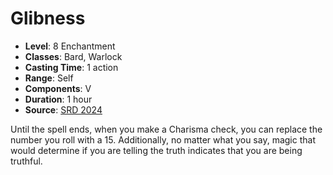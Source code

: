 # Glibness

- **Level**: 8 Enchantment
- **Classes**: Bard, Warlock
- **Casting Time**: 1 action
- **Range**: Self
- **Components**: V
- **Duration**: 1 hour
- **Source**: [SRD 2024](../../../srds/SRD_2024.pdf)

Until the spell ends, when you make a Charisma check, you can replace the number you roll with a 15. Additionally, no matter what you say, magic that would determine if you are telling the truth indicates that you are being truthful.

